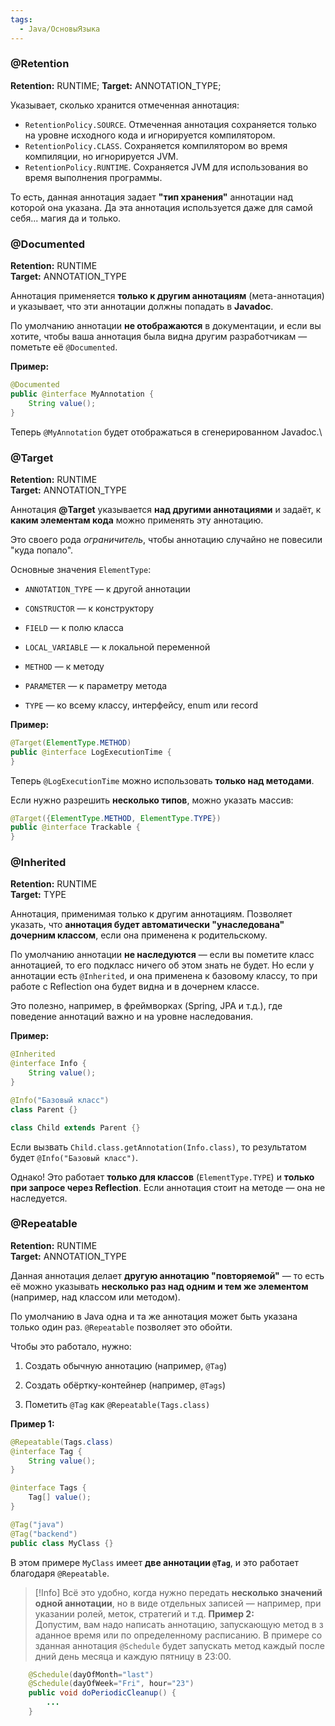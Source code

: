 ```yaml
---
tags:
  - Java/ОсновыЯзыка
---
```

### @Retention

**Retention:** RUNTIME;
**Target:** ANNOTATION_TYPE;

Указывает, сколько хранится отмеченная аннотация:

- `RetentionPolicy.SOURCE`. Отмеченная аннотация сохраняется только на уровне исходного кода и игнорируется компилятором.
- `RetentionPolicy.CLASS`. Сохраняется компилятором во время компиляции, но игнорируется JVM.
- `RetentionPolicy.RUNTIME`. Сохраняется JVM для использования во время выполнения программы.

То есть, данная аннотация задает **"тип хранения"** аннотации над которой она указана. Да эта аннотация используется даже для самой себя... магия да и только.
### @Documented

**Retention:** RUNTIME  
**Target:** ANNOTATION_TYPE

Аннотация применяется **только к другим аннотациям** (мета-аннотация) и указывает, что эти аннотации должны попадать в **Javadoc**.

По умолчанию аннотации **не отображаются** в документации, и если вы хотите, чтобы ваша аннотация была видна другим разработчикам — пометьте её `@Documented`.

**Пример:**
```java
@Documented
public @interface MyAnnotation {
    String value();
}
```

Теперь `@MyAnnotation` будет отображаться в сгенерированном Javadoc.\
### @Target

**Retention:** RUNTIME  
**Target:** ANNOTATION_TYPE

Аннотация **@Target** указывается **над другими аннотациями** и задаёт, к **каким элементам кода** можно применять эту аннотацию.

Это своего рода _ограничитель_, чтобы аннотацию случайно не повесили "куда попало".

Основные значения `ElementType`:

- `ANNOTATION_TYPE` — к другой аннотации
    
- `CONSTRUCTOR` — к конструктору
    
- `FIELD` — к полю класса
    
- `LOCAL_VARIABLE` — к локальной переменной
    
- `METHOD` — к методу
    
- `PARAMETER` — к параметру метода
    
- `TYPE` — ко всему классу, интерфейсу, enum или record

**Пример:**
```java
@Target(ElementType.METHOD)
public @interface LogExecutionTime {
}
```

Теперь `@LogExecutionTime` можно использовать **только над методами**.

Если нужно разрешить **несколько типов**, можно указать массив:
```java
@Target({ElementType.METHOD, ElementType.TYPE})
public @interface Trackable {
}
```
### @Inherited

**Retention:** RUNTIME  
**Target:** TYPE

Аннотация, применимая только к другим аннотациям. Позволяет указать, что **аннотация будет автоматически "унаследована" дочерним классом**, если она применена к родительскому.

По умолчанию аннотации **не наследуются** — если вы пометите класс аннотацией, то его подкласс ничего об этом знать не будет. Но если у аннотации есть `@Inherited`, и она применена к базовому классу, то при работе с Reflection она будет видна и в дочернем классе.

Это полезно, например, в фреймворках (Spring, JPA и т.д.), где поведение аннотаций важно и на уровне наследования.

**Пример:**
```java
@Inherited
@interface Info {
    String value();
}

@Info("Базовый класс")
class Parent {}

class Child extends Parent {}
```

Если вызвать `Child.class.getAnnotation(Info.class)`, то результатом будет `@Info("Базовый класс")`.

Однако! Это работает **только для классов** (`ElementType.TYPE`) и **только при запросе через Reflection**. Если аннотация стоит на методе — она не наследуется.
### @Repeatable

**Retention:** RUNTIME  
**Target:** ANNOTATION_TYPE

Данная аннотация делает **другую аннотацию "повторяемой"** — то есть её можно указывать **несколько раз над одним и тем же элементом** (например, над классом или методом).

По умолчанию в Java одна и та же аннотация может быть указана только один раз. `@Repeatable` позволяет это обойти.

Чтобы это работало, нужно:

1. Создать обычную аннотацию (например, `@Tag`)
    
2. Создать обёртку-контейнер (например, `@Tags`)
    
3. Пометить `@Tag` как `@Repeatable(Tags.class)`

**Пример 1:**
```java
@Repeatable(Tags.class)
@interface Tag {
    String value();
}

@interface Tags {
    Tag[] value();
}

@Tag("java")
@Tag("backend")
public class MyClass {}
```

В этом примере `MyClass` имеет **две аннотации `@Tag`**, и это работает благодаря `@Repeatable`.
>[!Info]
>Всё это удобно, когда нужно передать **несколько значений одной аннотации**, но в виде отдельных записей — например, при указании ролей, меток, стратегий и т.д.
**Пример 2:**
Допустим, вам надо написать аннотацию, запускающую метод в заданное время или по определенному расписанию. В примере созданная аннотация `@Schedule` будет запускать метод каждый последний день месяца и каждую пятницу в 23:00.

```java
	@Schedule(dayOfMonth="last")
	@Schedule(dayOfWeek="Fri", hour="23")
	public void doPeriodicCleanup() { 
		... 
	}
```